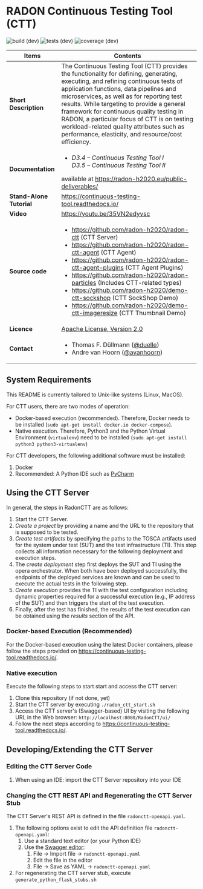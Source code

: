 # RADON Continuous Testing Tool (CTT)

![build (dev)](https://img.shields.io/jenkins/build?jobUrl=http%3A%2F%2F217.172.12.165%3A8080%2Fjob%2FCTT%2Fjob%2Fradon-ctt%2Fjob%2Fdev%2F&style=plastic)
![tests (dev)](https://img.shields.io/jenkins/tests?compact_message&jobUrl=http%3A%2F%2F217.172.12.165%3A8080%2Fjob%2FCTT%2Fjob%2Fradon-ctt%2Fjob%2Fdev%2F&style=plastic)
![coverage (dev)](https://img.shields.io/jenkins/coverage/cobertura?jobUrl=http%3A%2F%2F217.172.12.165%3A8080%2Fjob%2FCTT%2Fjob%2Fradon-ctt%2Fjob%2Fdev%2F&style=plastic)

| Items                    | Contents                                                     |
| ------------------------ | ------------------------------------------------------------ |
| **Short Description**    | The Continuous Testing Tool (CTT) provides the functionality for defining, generating, executing, and refining continuous tests of application functions, data pipelines and microservices, as well as for reporting test results. While targeting to provide a general framework for continuous quality testing in RADON, a particular focus of CTT is on testing workload-related quality attributes such as performance, elasticity, and resource/cost efficiency. |
| **Documentation**        | <ul><li>*D3.4 – Continuous Testing Tool I*</li></li> *D3.5 – Continuous Testing Tool II*</li></ul> available at https://radon-h2020.eu/public-deliverables/ |
| **Stand-Alone Tutorial** | https://continuous-testing-tool.readthedocs.io/              |
| **Video**                | https://youtu.be/35VN2edyvsc                                 |
| **Source code**          | <ul><li>https://github.com/radon-h2020/radon-ctt (CTT Server)</li><li>https://github.com/radon-h2020/radon-ctt-agent (CTT Agent)</li><li>https://github.com/radon-h2020/radon-ctt-agent-plugins (CTT Agent Plugins)</li><li>https://github.com/radon-h2020/radon-particles (Includes CTT-related types)</li><li>https://github.com/radon-h2020/demo-ctt-sockshop (CTT SockShop Demo)</li><li>https://github.com/radon-h2020/demo-ctt-imageresize (CTT Thumbnail Demo)</li></ul> |
| **Licence**              | [Apache License, Version 2.0](https://opensource.org/licenses/Apache-2.0) |
| **Contact**              | <ul><li>Thomas F. Düllmann ([@duelle](https://github.com/duelle)) </li><li>Andre van Hoorn ([@avanhoorn](https://github.com/avanhoorn)) </li></ul> |



## System Requirements

This README is currently tailored to Unix-like systems (Linux, MacOS). 

For CTT users, there are two modes of operation: 

- Docker-based execution (recommended). Therefore, Docker needs to be installed (`sudo apt-get install docker.io docker-compose`).
- Native execution. Therefore, Python3  and the Python Virtual Environment (`virtualenv`) need to be installed (`sudo apt-get install python3 python3-virtualenv`)

For CTT developers, the following additional software must be installed: 
1. Docker 
1. Recommended: A Python IDE such as [PyCharm](https://www.jetbrains.com/pycharm/) 

## Using the CTT Server

In general, the steps in RadonCTT are as follows:

1. Start the CTT Server.
1. *Create a project* by providing a name and the URL to the repository that is supposed to be tested.
1. *Create test artifacts* by specifying the paths to the TOSCA artifacts used for the system under test (SUT) and the test infrastructure (TI). This step collects all information necessary for the following deployment and execution steps.
1. The *create deployment* step first deploys the SUT and TI using the opera orchestrator. When both have been deployed  successfully, the endpoints of the deployed services are known and can be used to execute the actual tests in the following step.
1. *Create execution* provides the TI with the test configuration including dynamic properties required for a successful execution (e.g., IP address of the SUT) and then triggers the start of the test execution.
1. Finally, after the test has finished, the results of the test execution can be obtained using the *results* section of the API.

### Docker-based Execution (Recommended)

For the Docker-based execution using the latest Docker containers, please follow the steps provided on https://continuous-testing-tool.readthedocs.io/.

### Native execution

Execute the following steps to start start and access the CTT server:

1. Clone this repository (if not done, yet)
1. Start the CTT server by executing  `./radon_ctt_start.sh`
1. Access the CTT server's (Swagger-based) UI by visiting the following URL in the Web browser: `http://localhost:8080/RadonCTT/ui/`
1. Follow the next steps according to  https://continuous-testing-tool.readthedocs.io/.

## Developing/Extending the CTT Server

### Editing the CTT Server Code

1. When using an IDE: import the CTT Server repository into your IDE

### Changing the CTT REST API and Regenerating the CTT Server Stub

The CTT Server's REST API is defined in the file `radonctt-openapi.yaml`.   

1. The following options exist to edit the API definition file `radonctt-openapi.yaml`: 
   1. Use a standard text editor (or your Python IDE)    
   1. Use the [Swagger editor](https://editor.swagger.io/): 
      1. File -> Import file -> `radonctt-openapi.yaml`
      1. Edit the file in the editor
      1. File -> Save as YAML -> `radonctt-openapi.yaml`
1. For regenerating the CTT server stub, execute `generate_python_flask_stubs.sh` 


